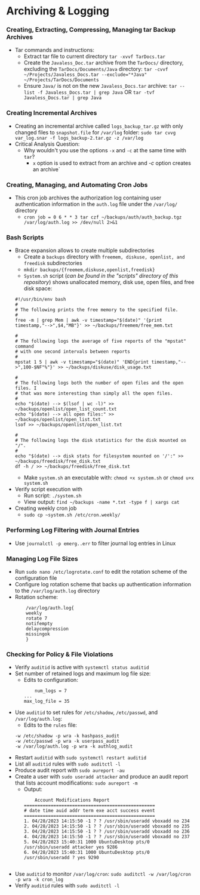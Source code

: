 # Archiving & Logging
### Creating, Extracting, Compressing, Managing tar Backup Archives
- Tar commands and instructions:
	* Extract tar file to current directory `tar -xvvf TarDocs.tar`
	* Create the `Javaless_Doc.tar` archive from the `TarDocs/` directory, excluding the `TarDocs/Documents/Java` directory: `tar -cvvf ~/Projects/Javaless_Docs.tar --exclude="*Java" ~/Projects/TarDocs/Documents`
	* Ensure `Java/` is not on the new `Javaless_Docs.tar` archive: `tar --list -f Javaless_Docs.tar | grep Java` OR `tar -tvf Javaless_Docs.tar | grep Java`
### Creating Incremental Archives
- Creating an incremental archive called `logs_backup_tar.gz` with only changed files to `snapshot.file` for `/var/log` folder: `sudo tar cvvg var_log.snar -f logs_backup-2.tar.gz -z /var/log`
- Critical Analysis Question:
  	* Why wouldn't you use the options `-x` and `-c` at the same time with `tar`?
		- `x` option is used to extract from an archive and *-c* option creates an archive`

### Creating, Managing, and Automating Cron Jobs
- This cron job archives the authorization log containing user authentication information in the `auth.log` file under the `/var/log/` directory
  	* `cron job = 0 6 * * 3 tar czf ~/backups/auth/auth_backup.tgz /var/log/auth.log >> /dev/null 2>&1`

### Bash Scripts
- Brace expansion allows to create multiple subdirectories
  	* Create a `backups` directory with `freemem, diskuse, openlist, and freedisk` subdirectories
	* `mkdir backups/{freemem,diskuse,openlist,freedisk}`
	* `System.sh` script (*can be found in the "scripts" directory of this repository*) shows unallocated memory, disk use, open files, and free disk space:
	```
	#!/usr/bin/env bash
	#
	# The following prints the free memory to the specified file.
	#
	free -m | grep Mem | awk -v timestamp="$(date)" '{print timestamp,"-->",$4,"MB"}' >> ~/backups/freemem/free_mem.txt

	#
	# The following logs the average of five reports of the "mpstat" command
	# with one second intervals between reports
	#
	mpstat 1 5 | awk -v timestamp="$(date)" 'END{print timestamp,"-->",100-$NF"%"}' >> ~/backups/diskuse/disk_usage.txt

	#
	# The following logs both the number of open files and the open files. I
	# that was more interesting than simply all the open files.
	#
	echo "$(date) --> $(lsof | wc -l)" >> ~/backups/openlist/open_list_count.txt
	echo "$(date) --> all open files:" >> ~/backups/openlist/open_list.txt
	lsof >> ~/backups/openlist/open_list.txt

	#
	# The following logs the disk statistics for the disk mounted on "/".
	#
	echo "$(date) --> disk stats for filesystem mounted on '/':" >> ~/backups/freedisk/free_disk.txt
	df -h / >> ~/backups/freedisk/free_disk.txt
	```
	* Make `system.sh` an executable with: `chmod +x system.sh` or `chmod u+x system.sh`
- Verify script execution with
	* Run script: `./system.sh`
	* View output: `find ~/backups -name *.txt -type f | xargs cat`
- Creating weekly cron job
	* `sudo cp ~system.sh /etc/cron.weekly/`

### Performing Log Filtering with Journal Entries
- Use `journalctl -p emerg..err` to filter journal log entries in Linux

### Managing Log File Sizes
- Run `sudo nano /etc/logrotate.conf` to edit the rotation scheme of the configuration file
- Configure log rotation scheme that backs up authentication information to the `/var/log/auth.log` directory
- Rotation scheme:
	 ```
         /var/log/auth.log{
         weekly
         rotate 7
         notifempty
         delaycompression
         missingok
         }
  	```

### Checking for Policy & File Violations
- Verify `auditid` is active with `systemctl status auditid`
- Set number of retained logs and maximum log file size:
	* Edits to configuration:
	    ```
     	    num_logs = 7
	    ...
	    max_log_file = 35
	    ```
- Use `auditid` to set rules for `/etc/shadow`, `/etc/passwd`, and `/var/log/auth.log`:
	* Edits to the `rules` file:
	```
	-w /etc/shadow -p wra -k hashpass_audit
	-w /etc/passwd -p wra -k userpass_audit
	-w /var/log/auth.log -p wra -k authlog_audit
	```
- Restart `auditid` with `sudo systemctl restart auditid`
- List all `auditid` rules with `sudo auditctl -l`
- Produce audit report with `sudo aureport -au`
- Create a user with `sudo useradd attacker` and produce an audit report that lists account modifications: `sudo aureport -m`
	* Output:
	  ```
          Account Modifications Report
	  =================================================
	  # date time auid addr term exe acct success event
	  =================================================
	  1. 04/28/2023 14:15:50 -1 ? ? /usr/sbin/useradd vboxadd no 234
	  2. 04/28/2023 14:15:50 -1 ? ? /usr/sbin/useradd vboxadd no 235
	  3. 04/28/2023 14:15:50 -1 ? ? /usr/sbin/useradd vboxadd no 236
	  4. 04/28/2023 14:15:50 -1 ? ? /usr/sbin/useradd vboxadd no 237
	  5. 04/28/2023 15:40:31 1000 UbuntuDesktop pts/0 /usr/sbin/useradd attacker yes 9286
	  6. 04/28/2023 15:40:31 1000 UbuntuDesktop pts/0 /usr/sbin/useradd ? yes 9290
	 ```
- Use `auditid` to monitor `/var/log/cron`: `sudo auditctl -w /var/log/cron -p wra -k cron_log`
- Verify `auditid` rules with `sudo auditctl -l`

